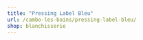 ```yaml
---
title: "Pressing Label Bleu"
url: /cambo-les-bains/pressing-label-bleu/
shop: blanchisserie
---
```

